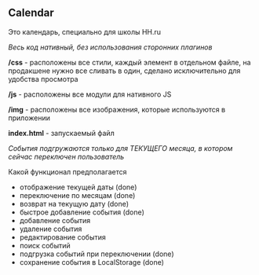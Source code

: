 Calendar
--

Это календарь, специально для школы HH.ru

*Весь код нативный, без использования сторонних плагинов*

**/css** - расположены все стили, каждый элемент в отдельном файле, на продакшене нужно все сливать в один, сделано исключительно для удобства просмотра

**/js** - расположены все модули для нативного JS

**/img** - расположены все изображения, которые используются в приложении

**index.html** - запускаемый файл

*События подгружаются только для ТЕКУЩЕГО месяца, в котором сейчас переключен пользователь*

Какой функционал предполагается
- отображение текущей даты (done)
- переключение по месяцам (done)
- возврат на текущую дату (done)
- быстрое добавление события (done)
- добавление события
- удаление события
- редактирование события
- поиск событий
- подгрузка событий при переключении (done)
- сохранение события в LocalStorage (done)
